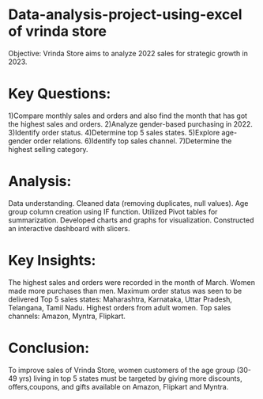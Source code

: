 # Data-analysis-project-using-excel of vrinda store 
Objective:
Vrinda Store aims to analyze 2022 sales for strategic growth in 2023.

# Key Questions:
1)Compare monthly sales and orders and also find the month that has got the highest sales and orders.
2)Analyze gender-based purchasing in 2022.
3)Identify order status.
4)Determine top 5 sales states.
5)Explore age-gender order relations.
6)Identify top sales channel.
7)Determine the highest selling category.

# Analysis:
Data understanding.
Cleaned data (removing duplicates, null values).
Age group column creation using IF function.
Utilized Pivot tables for summarization.
Developed charts and graphs for visualization.
Constructed an interactive dashboard with slicers.

# Key Insights:
The highest sales and orders were recorded in the month of March.
Women made more purchases than men.
Maximum order status was seen to be delivered
Top 5 sales states: Maharashtra, Karnataka, Uttar Pradesh, Telangana, Tamil Nadu.
Highest orders from adult women.
Top sales channels: Amazon, Myntra, Flipkart.

# Conclusion:
To improve sales of Vrinda Store, women customers of the age group (30-49 yrs) living in top 5 states must be targeted   by giving more discounts, offers,coupons, and gifts available on Amazon, Flipkart and Myntra.

